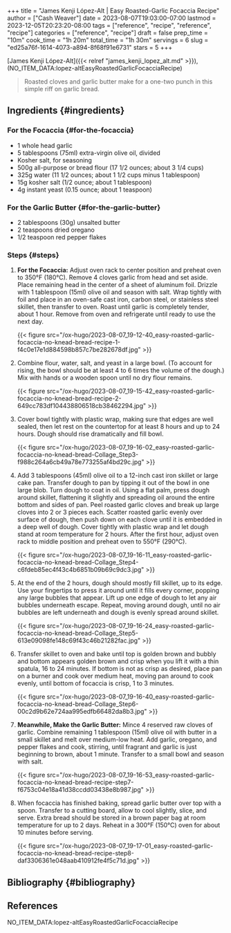 +++
title = "James Kenji López-Alt | Easy Roasted-Garlic Focaccia Recipe"
author = ["Cash Weaver"]
date = 2023-08-07T19:03:00-07:00
lastmod = 2023-12-05T20:23:20-08:00
tags = ["reference", "recipe", "reference", "recipe"]
categories = ["reference", "recipe"]
draft = false
prep_time = "10m"
cook_time = "1h 20m"
total_time = "1h 30m"
servings = 6
slug = "ed25a76f-1614-4073-a894-8f68f91e6731"
stars = 5
+++

[James Kenji López-Alt]({{< relref "james_kenji_lopez_alt.md" >}}), (NO_ITEM_DATA:lopez-altEasyRoastedGarlicFocacciaRecipe)

> Roasted cloves and garlic butter make for a one-two punch in this simple riff on garlic bread.


## Ingredients {#ingredients}


### For the Focaccia {#for-the-focaccia}

<div class="ingredients">

-   1 whole head garlic
-   5 tablespoons (75ml) extra-virgin olive oil, divided
-   Kosher salt, for seasoning
-   500g all-purpose or bread flour (17 1/2 ounces; about 3 1/4 cups)
-   325g water (11 1/2 ounces; about 1 1/2 cups minus 1 tablespoon)
-   15g kosher salt (1/2 ounce; about 1 tablespoon)
-   4g instant yeast (0.15 ounce; about 1 teaspoon)

</div>


### For the Garlic Butter {#for-the-garlic-butter}

<div class="ingredients">

-   2 tablespoons (30g) unsalted butter
-   2 teaspoons dried oregano
-   1/2 teaspoon red pepper flakes

</div>


### Steps {#steps}

1.  **For the Focaccia:** Adjust oven rack to center position and preheat oven to 350°F (180°C). Remove 4 cloves garlic from head and set aside. Place remaining head in the center of a sheet of aluminum foil. Drizzle with 1 tablespoon (15ml) olive oil and season with salt. Wrap tightly with foil and place in an oven-safe cast iron, carbon steel, or stainless steel skillet, then transfer to oven. Roast until garlic is completely tender, about 1 hour. Remove from oven and refrigerate until ready to use the next day.

    {{< figure src="/ox-hugo/2023-08-07_19-12-40_easy-roasted-garlic-focaccia-no-knead-bread-recipe-1-f4c0e17e1d884598b857c7be282678df.jpg" >}}

2.  Combine flour, water, salt, and yeast in a large bowl. (To account for rising, the bowl should be at least 4 to 6 times the volume of the dough.) Mix with hands or a wooden spoon until no dry flour remains.

    {{< figure src="/ox-hugo/2023-08-07_19-15-42_easy-roasted-garlic-focaccia-no-knead-bread-recipe-2-649cc783df104438806518cb38462294.jpg" >}}

3.  Cover bowl tightly with plastic wrap, making sure that edges are well sealed, then let rest on the countertop for at least 8 hours and up to 24 hours. Dough should rise dramatically and fill bowl.

    {{< figure src="/ox-hugo/2023-08-07_19-16-02_easy-roasted-garlic-focaccia-no-knead-bread-Collage_Step3-f988c264a6cb49a78e773255af4bd29c.jpg" >}}

4.  Add 3 tablespoons (45ml) olive oil to a 12-inch cast iron skillet or large cake pan. Transfer dough to pan by tipping it out of the bowl in one large blob. Turn dough to coat in oil. Using a flat palm, press dough around skillet, flattening it slightly and spreading oil around the entire bottom and sides of pan. Peel roasted garlic cloves and break up large cloves into 2 or 3 pieces each. Scatter roasted garlic evenly over surface of dough, then push down on each clove until it is embedded in a deep well of dough. Cover tightly with plastic wrap and let dough stand at room temperature for 2 hours. After the first hour, adjust oven rack to middle position and preheat oven to 550°F (290°C).

    {{< figure src="/ox-hugo/2023-08-07_19-16-11_easy-roasted-garlic-focaccia-no-knead-bread-Collage_Step4-c6fdeb85ec4f43c4b6851b09b69c9dc3.jpg" >}}

5.  At the end of the 2 hours, dough should mostly fill skillet, up to its edge. Use your fingertips to press it around until it fills every corner, popping any large bubbles that appear. Lift up one edge of dough to let any air bubbles underneath escape. Repeat, moving around dough, until no air bubbles are left underneath and dough is evenly spread around skillet.

    {{< figure src="/ox-hugo/2023-08-07_19-16-24_easy-roasted-garlic-focaccia-no-knead-bread-Collage_Step5-613e09098fe148c69f43c46b21282fac.jpg" >}}

6.  Transfer skillet to oven and bake until top is golden brown and bubbly and bottom appears golden brown and crisp when you lift it with a thin spatula, 16 to 24 minutes. If bottom is not as crisp as desired, place pan on a burner and cook over medium heat, moving pan around to cook evenly, until bottom of focaccia is crisp, 1 to 3 minutes.

    {{< figure src="/ox-hugo/2023-08-07_19-16-40_easy-roasted-garlic-focaccia-no-knead-bread-Collage_Step6-00c2d9b62e724aa995edfb66482da8b3.jpg" >}}

7.  **Meanwhile, Make the Garlic Butter:** Mince 4 reserved raw cloves of garlic. Combine remaining 1 tablespoon (15ml) olive oil with butter in a small skillet and melt over medium-low heat. Add garlic, oregano, and pepper flakes and cook, stirring, until fragrant and garlic is just beginning to brown, about 1 minute. Transfer to a small bowl and season with salt.

    {{< figure src="/ox-hugo/2023-08-07_19-16-53_easy-roasted-garlic-focaccia-no-knead-bread-recipe-step7-f6753c04e18a41d38ccdd03438e8b987.jpg" >}}

8.  When focaccia has finished baking, spread garlic butter over top with a spoon. Transfer to a cutting board, allow to cool slightly, slice, and serve. Extra bread should be stored in a brown paper bag at room temperature for up to 2 days. Reheat in a 300°F (150°C) oven for about 10 minutes before serving.

    {{< figure src="/ox-hugo/2023-08-07_19-17-01_easy-roasted-garlic-focaccia-no-knead-bread-recipe-step8-daf3306361e048aab410912fe4f5c71d.jpg" >}}


## Bibliography {#bibliography}

## References

<style>.csl-entry{text-indent: -1.5em; margin-left: 1.5em;}</style><div class="csl-bib-body">
  <div class="csl-entry">NO_ITEM_DATA:lopez-altEasyRoastedGarlicFocacciaRecipe</div>
</div>
